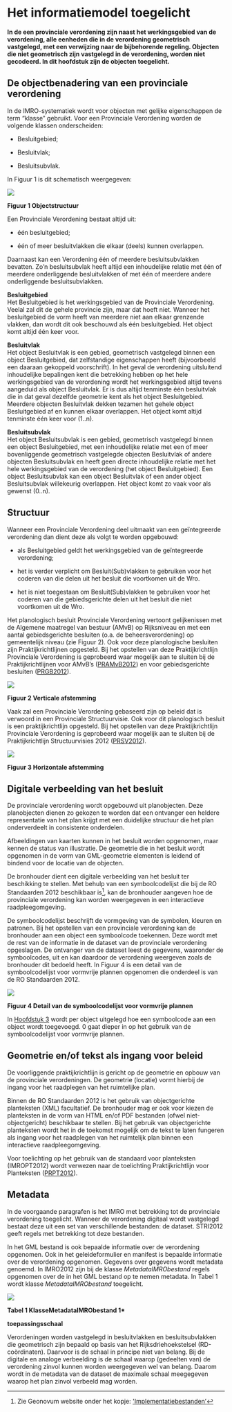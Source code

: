 Het informatiemodel toegelicht
==============================

**In de een provinciale verordening zijn naast het werkingsgebied van de
verordening, alle eenheden die in de verordening geometrisch vastgelegd, met een
verwijzing naar de bijbehorende regeling. Objecten die niet geometrisch zijn
vastgelegd in de verordening, worden niet gecodeerd. In dit hoofdstuk zijn de
objecten toegelicht.**

De objectbenadering van een provinciale verordening
---------------------------------------------------

In de IMRO-systematiek wordt voor objecten met gelijke eigenschappen de term
“klasse” gebruikt. Voor een Provinciale Verordening worden de volgende klassen
onderscheiden:

-   Besluitgebied;

-   Besluitvlak;

-   Besluitsubvlak.

In Figuur 1 is dit schematisch weergegeven:

![](media/49ff6829521f34dc5f87f1a9cf346c4e.png)

**Figuur 1 Objectstructuur**

Een Provinciale Verordening bestaat altijd uit:

-   één besluitgebied;

-   één of meer besluitvlakken die elkaar (deels) kunnen overlappen.

Daarnaast kan een Verordening één of meerdere besluitsubvlakken bevatten. Zo’n
besluitsubvlak heeft altijd een inhoudelijke relatie met één of meerdere
onderliggende besluitvlakken of met één of meerdere andere onderliggende
besluitsubvlakken.

**Besluitgebied**  
Het Besluitgebied is het werkingsgebied van de Provinciale Verordening. Veelal
zal dit de gehele provincie zijn, maar dat hoeft niet. Wanneer het besluitgebied
de vorm heeft van meerdere niet aan elkaar grenzende vlakken, dan wordt dit ook
beschouwd als één besluitgebied. Het object komt altijd één keer voor.

**Besluitvlak**  
Het object Besluitvlak is een gebied, geometrisch vastgelegd binnen een object
Besluitgebied, dat zelfstandige eigenschappen heeft (bijvoorbeeld een daaraan
gekoppeld voorschrift). In het geval de verordening uitsluitend inhoudelijke
bepalingen kent die betrekking hebben op het hele werkingsgebied van de
verordening wordt het werkingsgebied altijd tevens aangeduid als object
Besluitvlak. Er is dus altijd tenminste één besluitvlak die in dat geval
dezelfde geometrie kent als het object Besluitgebied. Meerdere objecten
Besluitvlak dekken tezamen het gehele object Besluitgebied af en kunnen elkaar
overlappen. Het object komt altijd tenminste één keer voor (1..n).

**Besluitsubvlak**  
Het object Besluitsubvlak is een gebied, geometrisch vastgelegd binnen een
object Besluitgebied, met een inhoudelijke relatie met een of meer bovenliggende
geometrisch vastgelegde objecten Besluitvlak of andere objecten Besluitsubvlak
en heeft geen directe inhoudelijke relatie met het hele werkingsgebied van de
verordening (het object Besluitgebied). Een object Besluitsubvlak kan een object
Besluitvlak of een ander object Besluitsubvlak willekeurig overlappen. Het
object komt zo vaak voor als gewenst (0..n).

Structuur
---------

Wanneer een Provinciale Verordening deel uitmaakt van een geïntegreerde
verordening dan dient deze als volgt te worden opgebouwd:

-   als Besluitgebied geldt het werkingsgebied van de geïntegreerde verordening;

-   het is verder verplicht om Besluit(Sub)vlakken te gebruiken voor het coderen
    van die delen uit het besluit die voortkomen uit de Wro.

-   het is niet toegestaan om Besluit(Sub)vlakken te gebruiken voor het coderen
    van die gebiedsgerichte delen uit het besluit die niet voortkomen uit de
    Wro.

Het planologisch besluit Provinciale Verordening vertoont gelijkenissen met de
Algemene maatregel van bestuur (AMvB) op Rijksniveau en met een aantal
gebiedsgerichte besluiten (o.a. de beheersverordening) op gemeentelijk niveau
(zie Figuur 2). Ook voor deze planologische besluiten zijn Praktijkrichtlijnen
opgesteld. Bij het opstellen van deze Praktijkrichtlijn Provinciale Verordening
is geprobeerd waar mogelijk aan te sluiten bij de Praktijkrichtlijnen voor
AMvB’s ([PRAMvB2012](https://docs.geostandaarden.nl/ro/amvb2012/)) en voor gebiedsgerichte besluiten ([PRGB2012](https://docs.geostandaarden.nl/ro/gb2012/)).

![](media\ddfedb79a97a91612a53100c8d345966.jpg)

**Figuur 2 Verticale afstemming**

Vaak zal een Provinciale Verordening gebaseerd zijn op beleid dat is verwoord in
een Provinciale Structuurvisie. Ook voor dit planologisch besluit is een
praktijkrichtlijn opgesteld. Bij het opstellen van deze Praktijkrichtlijn
Provinciale Verordening is geprobeerd waar mogelijk aan te sluiten bij de
Praktijkrichtlijn Structuurvisies 2012 ([PRSV2012](https://docs.geostandaarden.nl/ro/sv2012/)).

![](media\42ea13b272bd2375308ff05ac57ae70d.jpg)

**Figuur 3 Horizontale afstemming**

Digitale verbeelding van het besluit
------------------------------------

De provinciale verordening wordt opgebouwd uit planobjecten. Deze planobjecten
dienen zo gekozen te worden dat een ontvanger een heldere representatie van het
plan krijgt met een duidelijke structuur die het plan onderverdeelt in
consistente onderdelen.

Afbeeldingen van kaarten kunnen in het besluit worden opgenomen, maar kennen de
status van illustratie. De geometrie die in het besluit wordt opgenomen in de
vorm van GML-geometrie elementen is leidend of bindend voor de locatie van de
objecten.

De bronhouder dient een digitale verbeelding van het besluit ter beschikking te
stellen. Met behulp van een symboolcodelijst die bij de RO Standaarden 2012
beschikbaar is[^1], kan de bronhouder aangeven hoe de provinciale verordening
kan worden weergegeven in een interactieve raadpleegomgeving.

[^1]: Zie Geonovum website onder het kopje:
['Implementatiebestanden’](https://www.geonovum.nl/geo-standaarden/ro-standaarden-ruimtelijke-ordening/informatiemodel-ruimtelijke-ordening-imro2012)

De symboolcodelijst beschrijft de vormgeving van de symbolen, kleuren en
patronen. Bij het opstellen van een provinciale verordening kan de bronhouder
aan een object een symboolcode toekennen. Deze wordt met de rest van de
informatie in de dataset van de provinciale verordening opgeslagen. De ontvanger
van de dataset leest de gegevens, waaronder de symboolcodes, uit en kan daardoor
de verordening weergeven zoals de bronhouder dit bedoeld heeft. In Figuur 4 is
een detail van de symboolcodelijst voor vormvrije plannen opgenomen die
onderdeel is van de RO Standaarden 2012.

![](media\3996da701001c9222ae1e68603b121c6.png)

**Figuur 4 Detail van de symboolcodelijst voor vormvrije plannen**

In [Hoofdstuk 3](#H03) wordt per object uitgelegd hoe een symboolcode aan een object
wordt toegevoegd. 0 gaat dieper in op het gebruik van de symboolcodelijst voor
vormvrije plannen.

Geometrie en/of tekst als ingang voor beleid
--------------------------------------------

De voorliggende praktijkrichtlijn is gericht op de geometrie en opbouw van de
provinciale verordeningen. De geometrie (locatie) vormt hierbij de ingang voor
het raadplegen van het ruimtelijke plan.

Binnen de RO Standaarden 2012 is het gebruik van objectgerichte planteksten
(XML) facultatief. De bronhouder mag er ook voor kiezen de planteksten in de
vorm van HTML en/of PDF bestanden (ofwel niet-objectgericht) beschikbaar te
stellen. Bij het gebruik van objectgerichte planteksten wordt het in de toekomst
mogelijk om de tekst te laten fungeren als ingang voor het raadplegen van het
ruimtelijk plan binnen een interactieve raadpleegomgeving.

Voor toelichting op het gebruik van de standaard voor planteksten (IMROPT2012)
wordt verwezen naar de toelichting Praktijkrichtlijn voor Planteksten
([PRPT2012](https://docs.geostandaarden.nl/ro/pt2012/)).

Metadata
--------

In de voorgaande paragrafen is het IMRO met betrekking tot de provinciale
verordening toegelicht. Wanneer de verordening digitaal wordt vastgelegd bestaat
deze uit een set van verschillende bestanden: de dataset. STRI2012 geeft regels
met betrekking tot deze bestanden.

In het GML bestand is ook bepaalde informatie over de verordening opgenomen. Ook
in het geleideformulier en manifest is bepaalde informatie over de verordening
opgenomen. Gegevens over gegevens wordt metadata genoemd. In IMRO2012 zijn bij
de klasse *MetadataIMRObestand* regels opgenomen over de in het GML bestand
op te nemen metadata. In Tabel 1 wordt klasse *MetadataIMRObestand*
toegelicht.

![](media\PRPV2012Tabel1KlasseMetadataIMRObestand.png)

**Tabel 1 KlasseMetadataIMRObestand 1\***

**toepassingsschaal**

Verordeningen worden vastgelegd in besluitvlakken en besluitsubvlakken die
geometrisch zijn bepaald op basis van het Rijksdriehoekstelsel (RD-coördinaten).
Daarvoor is de schaal in principe niet van belang. Bij de digitale en analoge
verbeelding is de schaal waarop (gedeelten van) de verordening zinvol kunnen
worden weergegeven wel van belang. Daarom wordt in de metadata van de dataset de
maximale schaal meegegeven waarop het plan zinvol verbeeld mag worden.
